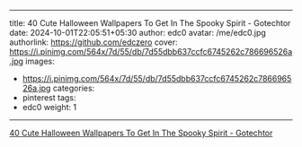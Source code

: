 
---
title: 40 Cute Halloween Wallpapers To Get In The Spooky Spirit - Gotechtor
date: 2024-10-01T22:05:51+05:30
author: edc0
avatar: /me/edc0.jpg
authorlink: https://github.com/edczero
cover: https://i.pinimg.com/564x/7d/55/db/7d55dbb637ccfc6745262c786696526a.jpg
images:
   - https://i.pinimg.com/564x/7d/55/db/7d55dbb637ccfc6745262c786696526a.jpg
categories:
  - pinterest
tags:
  - edc0
weight: 1
---

<!--more-->

[40 Cute Halloween Wallpapers To Get In The Spooky Spirit - Gotechtor](https://in.pinterest.com/pin/91901648639775135/)

	